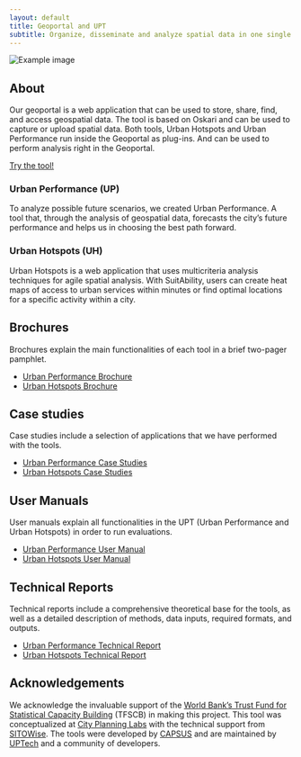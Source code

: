 ```yaml
---
layout: default
title: Geoportal and UPT
subtitle: Organize, disseminate and analyze spatial data in one single platform
---
```


![Example image](/static/image.png)

## About
Our geoportal is a web application that can be used to store, share, find, and access geospatial data. The tool is based on Oskari and can be used to capture or upload spatial data. Both tools, Urban Hotspots and Urban Performance run inside the Geoportal as plug-ins. And can be used to perform analysis right in the Geoportal.

[Try the tool!](https://geoportal.up.technology/)

### Urban Performance (UP)
To analyze possible future scenarios, we created Urban Performance. A tool that, through the analysis of geospatial data, forecasts the city’s future performance and helps us in choosing the best path forward.

### Urban Hotspots (UH)
Urban Hotspots is a web application that uses multicriteria analysis techniques for agile spatial analysis. With SuitAbility, users can create heat maps of access to urban services within minutes or find optimal locations for a specific activity within a city.

## Brochures
Brochures explain the main functionalities of each tool in a brief two-pager pamphlet.

- [Urban Performance Brochure](https://docs.google.com/presentation/d/1W3P2omEH0BLknAmIoOjzQ9CIpcvRs4Rzyiy2oSEgPXs/edit?usp=sharing)
- [Urban Hotspots Brochure](https://docs.google.com/presentation/d/1gm4WqyC7v4-751Ste9Z-QJFxBdbK_HCLYpUsy1Hneow/edit?usp=sharing)

## Case studies
Case studies include a selection of applications that we have performed with the tools. 

- [Urban Performance Case Studies](https://docs.google.com/presentation/d/15FQg1fB_zvumSGDQIpIjdsUd4ggfgEwLYIOiS-cVuT0/edit?usp=sharing)
- [Urban Hotspots Case Studies](https://docs.google.com/presentation/d/1O4vFoBq8HScmapyzQW2RC_ByoKkH13zWtYlxOlPXTao/edit?usp=sharing)


## User Manuals
User manuals explain all functionalities in the UPT (Urban Performance and Urban Hotspots) in order to run evaluations.

- [Urban Performance User Manual](https://docs.google.com/presentation/d/1LwSLb1EQ5nnD2VsfoCCQF8TxikawxPhy_TcnHFMJBXo/edit?usp=sharing)
- [Urban Hotspots User Manual](https://docs.google.com/presentation/d/1p9jV-2iazFLt008jcqiKdYFSwcVG8X3584qz-TTIQn8/edit?usp=sharing)

## Technical Reports
Technical reports include a comprehensive theoretical base for the tools, as well as a detailed description of methods, data inputs, required formats, and outputs. 

- [Urban Performance Technical Report](https://docs.google.com/document/d/1s7rbMYS9IeCAe0-czNFMmqcvKsPsEwMZ9UyeD8zutj4/edit?usp=sharing)
- [Urban Hotspots Technical Report](https://docs.google.com/document/d/1ubap76t2L5B_Qe3e2VJaShzqd1lbPlDX2Tm1dly6R-c/edit?usp=sharing)

## Acknowledgements
We acknowledge the invaluable support of the [World Bank’s Trust Fund for Statistical Capacity Building](https://worldbank.org/) (TFSCB) in making this project. This tool was conceptualized at [City Planning Labs](https://collaboration.worldbank.org/content/sites/collaboration-for-development/en/groups/city-planning-labs.html) with the technical support from [SITOWise](https://www.sitowise.com/en). The tools were developed by [CAPSUS](http://capsus.mx/) and are maintained by [UPTech](http://up.technology/) and a community of developers.
